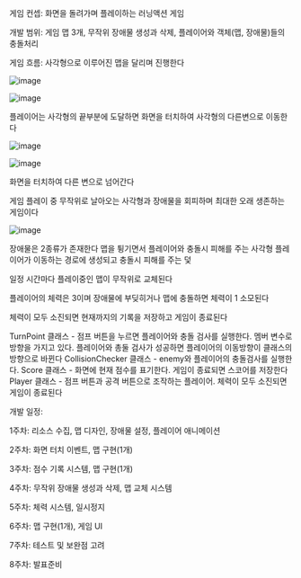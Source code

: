 게임 컨셉: 화면을 돌려가며 플레이하는 러닝액션 게임

개발 범위: 게임 맵 3개, 무작위 장애물 생성과 삭제, 플레이어와 객체(맵, 장애물)들의 충돌처리


게임 흐름: 사각형으로 이루어진 맵을 달리며 진행한다

![image](https://github.com/user-attachments/assets/d0aa28ec-9ec5-4805-9d61-da039ce7dfc2)


![image](https://github.com/user-attachments/assets/366bca21-38a7-44a3-af06-2ad1d30efbf2)

플레이어는 사각형의 끝부분에 도달하면 화면을 터치하여 사각형의 다른변으로 이동한다

![image](https://github.com/user-attachments/assets/21fe378b-89ed-417e-a745-e023a42ace5b)

![image](https://github.com/user-attachments/assets/3554d1d6-c770-493f-bf9e-f400b95ddf4a)

화면을 터치하여 다른 변으로 넘어간다

게임 플레이 중 무작위로 날아오는 사각형과 장애물을 회피하며 최대한 오래 생존하는 게임이다

![image](https://github.com/user-attachments/assets/03563c33-ba55-4276-bbbb-3080f9e9ea2e)

장애물은 2종류가 존재한다
맵을 튕기면서 플레이어와 충돌시 피해를 주는 사각형
플레이어가 이동하는 경로에 생성되고 충돌시 피해를 주는 덫


일정 시간마다 플레이중인 맵이 무작위로 교체된다

플레이어의 체력은 3이며 장애물에 부딪히거나 맵에 충돌하면 체력이 1 소모된다

체력이 모두 소진되면 현재까지의 기록을 저장하고 게임이 종료된다



TurnPoint 클래스 - 점프 버튼을 누르면 플레이어와 충돌 검사를 실행한다. 멤버 변수로 방향을 가지고 있다. 플레이어와 총둘 검사가 성공하면 플레이어의 이동방향이 클래스의 방향으로 바뀐다
CollisionChecker 클래스 - enemy와 플레이어의 충돌검사를 실행한다. 
Score 클래스 - 화면에 현재 점수를 표기한다. 게임이 종료되면 스코어를 저장한다
Player 클래스 - 점프 버튼과 공격 버튼으로 조작하는 플레이어. 체력이 모두 소진되면 게임이 종료된다



개발 일정:

1주차: 리소스 수집, 맵 디자인, 장애물 설정, 플레이어 애니메이션

2주차: 화면 터치 이벤트, 맵 구현(1개)

3주차: 점수 기록 시스템, 맵 구현(1개)

4주차: 무작위 장애물 생성과 삭제, 맵 교체 시스템

5주차: 체력 시스템, 일시정지

6주차: 맵 구현(1개), 게임 UI 

7주차: 테스트 및 보완점 고려

8주차: 발표준비
